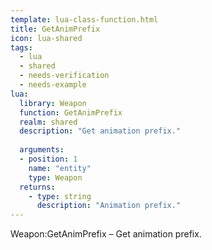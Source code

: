 ```yaml
---
template: lua-class-function.html
title: GetAnimPrefix
icon: lua-shared
tags:
  - lua
  - shared
  - needs-verification
  - needs-example
lua:
  library: Weapon
  function: GetAnimPrefix
  realm: shared
  description: "Get animation prefix."
  
  arguments:
  - position: 1
    name: "entity"
    type: Weapon
  returns:
    - type: string
      description: "Animation prefix."
---
```


<div class="lua__search__keywords">
Weapon:GetAnimPrefix &#x2013; Get animation prefix.
</div>
